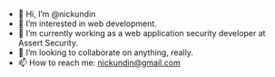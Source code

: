 - 👋 Hi, I’m @nickundin
- 👀 I’m interested in web development.
- 🌱 I’m currently working as a web application security developer at Assert Security.
- 💞️ I’m looking to collaborate on anything, really.
- 📫 How to reach me: nickundin@gmail.com

<!---
nickundin/nickundin is a ✨ special ✨ repository because its `README.md` (this file) appears on your GitHub profile.
You can click the Preview link to take a look at your changes.
--->

